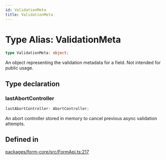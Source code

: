 ```yaml
---
id: ValidationMeta
title: ValidationMeta
---
```


# Type Alias: ValidationMeta

```ts
type ValidationMeta: object;
```

An object representing the validation metadata for a field. Not intended for public usage.

## Type declaration

### lastAbortController

```ts
lastAbortController: AbortController;
```

An abort controller stored in memory to cancel previous async validation attempts.

## Defined in

[packages/form-core/src/FormApi.ts:217](https://github.com/TanStack/form/blob/main/packages/form-core/src/FormApi.ts#L217)
